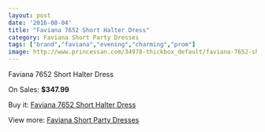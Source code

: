 ```yaml
---
layout: post
date: '2016-08-04'
title: "Faviana 7652 Short Halter Dress"
category: Faviana Short Party Dresses
tags: ["brand","faviana","evening","charming","prom"]
image: http://www.princessan.com/34978-thickbox_default/faviana-7652-short-halter-dress.jpg
---
```

Faviana 7652 Short Halter Dress

On Sales: **$347.99**
<a href="https://www.princessan.com/en/16392-faviana-7652-short-halter-dress.html"><amp-img layout="responsive" width="600" height="600" src="//www.princessan.com/34978-thickbox_default/faviana-7652-short-halter-dress.jpg" alt="Faviana 7652 Short Halter Dress 0" /></a>
<a href="https://www.princessan.com/en/16392-faviana-7652-short-halter-dress.html"><amp-img layout="responsive" width="600" height="600" src="//www.princessan.com/34979-thickbox_default/faviana-7652-short-halter-dress.jpg" alt="Faviana 7652 Short Halter Dress 1" /></a>
<a href="https://www.princessan.com/en/16392-faviana-7652-short-halter-dress.html"><amp-img layout="responsive" width="600" height="600" src="//www.princessan.com/34980-thickbox_default/faviana-7652-short-halter-dress.jpg" alt="Faviana 7652 Short Halter Dress 2" /></a>

Buy it: [Faviana 7652 Short Halter Dress](https://www.princessan.com/en/16392-faviana-7652-short-halter-dress.html "Faviana 7652 Short Halter Dress")

View more: [Faviana Short Party Dresses](https://www.princessan.com/en/136- "Faviana Short Party Dresses")